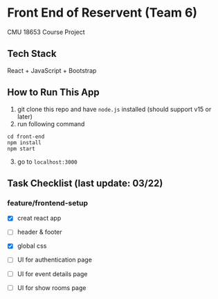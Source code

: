 # Front End of Reservent (Team 6)

CMU 18653 Course Project

## Tech Stack

React + JavaScript + Bootstrap

## How to Run This App

1. git clone this repo and have `node.js` installed (should support v15 or later)
2. run following command
```
cd front-end
npm install
npm start
```
3. go to `localhost:3000`

## Task Checklist (last update: 03/22)

### feature/frontend-setup

- [x] creat react app
- [ ] header & footer
- [x] global css
- [ ] UI for authentication page
- [ ] UI for event details page
- [ ] UI for show rooms page










